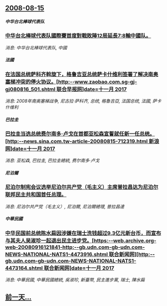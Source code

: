 ## [2008-08-15](/news/2008/08/15/index.md)

##### 中华台北棒球代表队
### [ 中华台北棒球代表队國際賽首度對戰敗陣12局延長7:8輸中國队。 ](/news/2008/08/15/中华台北棒球代表队國際賽首度對戰敗陣12局延長7-8輸中國队.md)
_消息: 中华台北棒球代表队, 中國_

##### 法國
### [ 在法国总统萨科齐斡旋下，格鲁吉亚总统萨卡什维利签署了解决南奥塞梯冲突的停火协议。[http:--www.zaobao.com.sg-gj-gj080816_501.shtml 联合早报网]date=十一月 2017 ](/news/2008/08/15/在法国总统萨科齐斡旋下-格鲁吉亚总统萨卡什维利签署了解决南奥塞梯冲突的停火协议-http-wwwzaobao.md)
_消息: 2008年南奥塞梯战争, 尼古拉·萨科齐, 总统, 格魯吉亞, 法国总统, 法國, 萨卡什维利_

##### 巴拉圭
### [ 巴拉圭当选总统费尔南多·卢戈在首都亚松森宣誓就任新一任总统。[http:--news.sina.com.tw-article-20080815-712319.html 新浪网]date=十一月 2017 ](/news/2008/08/15/巴拉圭当选总统费尔南多-卢戈在首都亚松森宣誓就任新一任总统-http-newssinacomtw-arti.md)
_消息: 亚松森, 巴拉圭, 巴拉圭總統, 费尔南多·卢戈_

##### 尼泊爾
### [ 尼泊尔制宪会议选举尼泊尔共产党（毛主义）主席普拉昌达为尼泊尔联邦民主共和国首任总理。](/news/2008/08/15/尼泊尔制宪会议选举尼泊尔共产党-毛主义-主席普拉昌达为尼泊尔联邦民主共和国首任总理.md)
_消息: 尼泊尔共产党（毛主义）, 尼泊爾, 尼泊爾總理, 普拉昌達_

##### 中華民國
### [ 中华民国前总统陈水扁因涉嫌在瑞士洗钱超过9.3亿元新台币，而宣布与其夫人吴淑珍一起退出民主进步党。[https:--web.archive.org-web-20080916121841-http:--gb.udn.com-gb-udn.com-NEWS-NATIONAL-NATS1-4473916.shtml 联合新闻网][http:--gb.udn.com-gb-udn.com-NEWS-NATIONAL-NATS1-4473164.shtml 联合新闻网]date=十一月 2017 ](/news/2008/08/15/中华民国前总统陈水扁因涉嫌在瑞士洗钱超过93亿元新台币-而宣布与其夫人吴淑珍一起退出民主进步党-https-w.md)
_消息: 中華民國, 中華民國總統, 吳淑珍, 新臺幣, 民主進步黨, 瑞士, 陳水扁_

## [前一天...](/news/2008/08/14/index.md)

